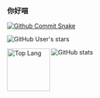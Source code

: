 ### 你好喵

[![Github Commit Snake](https://raw.githubusercontent.com/Sn0wo2/Sn0wo2/refs/heads/output/github-contribution-grid-snake.svg)](##)

![GitHub User's stars](https://img.shields.io/github/stars/Sn0wo2)

<a href="##">
  <img src="https://github-readme-stats.vercel.app/api/top-langs/?username=Sn0wo2&layout=compact&bg_color=161B22&text_color=C9D1D9&title_color=528BFF" title="Top Lang" style="height: 100px; max-width: 50%;" align="left" />
</a>

![GitHub stats](https://github-readme-stats.vercel.app/api?username=Sn0wo2&show_icons=true&theme=radical)
